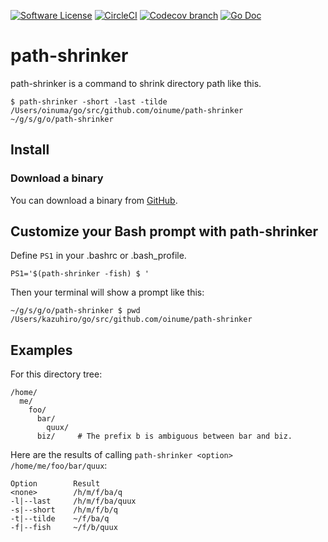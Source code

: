 [![Software License](https://img.shields.io/badge/license-MIT-brightgreen.svg?style=for-the-badge)](/LICENSE)
[![CircleCI](https://img.shields.io/circleci/build/github/oinume/path-shrinker/master.svg?style=for-the-badge)](https://circleci.com/gh/oinume/path-shrinker/tree/master)
[![Codecov branch](https://img.shields.io/codecov/c/github/oinume/path-shrinker/master.svg?style=for-the-badge)](https://codecov.io/gh/oinume/path-shrinker)
[![Go Doc](https://img.shields.io/badge/godoc-reference-blue.svg?style=for-the-badge)](https://godoc.org/github.com/oinume/path-shrinker)

# path-shrinker

path-shrinker is a command to shrink directory path like this.

```shell
$ path-shrinker -short -last -tilde /Users/oinuma/go/src/github.com/oinume/path-shrinker
~/g/s/g/o/path-shrinker
```

## Install

### Download a binary

You can download a binary from [GitHub](https://github.com/oinume/path-shrinker/releases).

## Customize your Bash prompt with path-shrinker

Define `PS1` in your .bashrc or .bash_profile.

```shell
PS1='$(path-shrinker -fish) $ '
```

Then your terminal will show a prompt like this:
```shell
~/g/s/g/o/path-shrinker $ pwd
/Users/kazuhiro/go/src/github.com/oinume/path-shrinker
```

## Examples

For this directory tree:

```
/home/
  me/
    foo/
      bar/
        quux/
      biz/     # The prefix b is ambiguous between bar and biz.
```

Here are the results of calling `path-shrinker <option> /home/me/foo/bar/quux`:

```
Option        Result
<none>        /h/m/f/ba/q
-l|--last     /h/m/f/ba/quux
-s|--short    /h/m/f/b/q
-t|--tilde    ~/f/ba/q
-f|--fish     ~/f/b/quux
```
